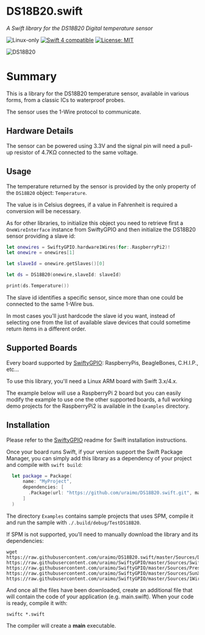 # DS18B20.swift

*A Swift library for the DS18B20 Digital temperature sensor*

<p>
<img src="https://img.shields.io/badge/os-linux-green.svg?style=flat" alt="Linux-only" />
<a href="https://developer.apple.com/swift"><img src="https://img.shields.io/badge/swift4-compatible-4BC51D.svg?style=flat" alt="Swift 4 compatible" /></a>
<a href="https://raw.githubusercontent.com/uraimo/DS18B20.swift/master/LICENSE"><img src="http://img.shields.io/badge/license-MIT-blue.svg?style=flat" alt="License: MIT" /></a>
</p>
 
![DS18B20](https://github.com/uraimo/DS18B20.swift/raw/master/ds18b20.png)

# Summary

This is a library for the DS18B20 temperature sensor, available in various forms, from a classic ICs to waterproof probes. 

The sensor uses the 1-Wire protocol to communicate.

## Hardware Details

The sensor can be powered using 3.3V and the signal pin will need a pull-up resistor of 4.7KΩ connected to the same voltage. 

## Usage

The temperature returned by the sensor is provided by the only property of the `DS18B20` object: `Temperature`.

The value is in Celsius degrees, if a value in Fahrenheit is required a conversion will be necessary.

As for other libraries, to initialize this object you need to retrieve first a `OneWireInterface` instance from SwiftyGPIO and then initialize the DS18B20 sensor providing a slave id:

```swift
let onewires = SwiftyGPIO.hardware1Wires(for:.RaspberryPi2)!
let onewire = onewires[1]

let slaveId = onewire.getSlaves()[0]

let ds = DS18B20(onewire,slaveId: slaveId)

print(ds.Temperature())
```

The slave id identifies a specific sensor, since more than one could be connected to the same 1-Wire bus.

In most cases you'll just hardcode the slave id you want, instead of selecting one from the list of available slave devices that could sometime return items in a different order.

## Supported Boards

Every board supported by [SwiftyGPIO](https://github.com/uraimo/SwiftyGPIO): RaspberryPis, BeagleBones, C.H.I.P., etc...

To use this library, you'll need a Linux ARM board with Swift 3.x/4.x.

The example below will use a RaspberryPi 2 board but you can easily modify the example to use one the other supported boards, a full working demo projects for the RaspberryPi2 is available in the `Examples` directory.


## Installation

Please refer to the [SwiftyGPIO](https://github.com/uraimo/SwiftyGPIO) readme for Swift installation instructions.

Once your board runs Swift, if your version support the Swift Package Manager, you can simply add this library as a dependency of your project and compile with `swift build`:

```swift
  let package = Package(
      name: "MyProject",
      dependencies: [
        .Package(url: "https://github.com/uraimo/DS18B20.swift.git", majorVersion: 2),
      ]
  ) 
```

The directory `Examples` contains sample projects that uses SPM, compile it and run the sample with `./.build/debug/TestDS18B20`.

If SPM is not supported, you'll need to manually download the library and its dependencies: 

    wget https://raw.githubusercontent.com/uraimo/DS18B20.swift/master/Sources/DS18B20.swift https://raw.githubusercontent.com/uraimo/SwiftyGPIO/master/Sources/SwiftyGPIO.swift https://raw.githubusercontent.com/uraimo/SwiftyGPIO/master/Sources/Presets.swift https://raw.githubusercontent.com/uraimo/SwiftyGPIO/master/Sources/SunXi.swift https://raw.githubusercontent.com/uraimo/SwiftyGPIO/master/Sources/1Wire.swift 

And once all the files have been downloaded, create an additional file that will contain the code of your application (e.g. main.swift). When your code is ready, compile it with:

    swiftc *.swift

The compiler will create a **main** executable.



